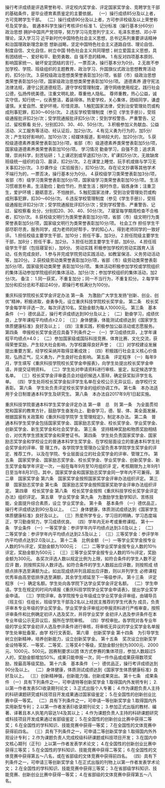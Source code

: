操行考评成绩是评选荣誉称号、评定校内奖学金、评定国家奖学金、竞聘学生干部的基础条件，是毕业德育素质鉴定的主要依据。
（一）操行成绩85分及以上者，方可竞聘学生干部。
（二）操行成绩90分及以上者，方可参评校级及以上荣誉称号及奖学金。
普通本科学生操行考核评价标准
1、记分标准（操行基本分60分）
政治思想
拥护中国共产党领导，努力学习马克思列宁主义、毛泽东思想、邓小平理论，深入学习习
近平新时代中国特色社会主义思想，总书记系列重要讲话精神和治国理政新理念新思
想新战略，坚定中国特色社会主义道路自信、理论自信、制度自信、文化自信，树立中国
特色社会主义共同理想；树立爱国主义思想，具有团结统一、爱好和平、勤劳勇敢、自
强不息的精神。
1.有反对四项基本原则、影响国家统一、破坏安定团结的言行，一票否决，操行基本分为0分。
2.无故不参加学校、学院、班级组织的主题教育、政治学习、升国旗仪式政治思想教育活动的，扣5分/次。
3.获校级政治思想类荣誉表彰加3分/项，省部（市）级政治思想类荣誉表彰加5分/项，国家级政治思想类荣誉表彰加10分/项。
道德素养
遵守宪法法律法规，遵守公民道德规范，遵守学校管理制度，遵守网络使用规定。践行社会公德，弘扬传统美德。注重文明礼貌，尊重他人隐私。
尊师重教，热心公益，诚实守信，知行统一，仪表整洁，着装得体。热爱学校，关心集体，团结同学，谦虚谨慎。关爱自然、爱护环境，珍惜资源。
1.触犯国家法律，受到治安管理处罚或构成刑事犯罪，扣30～60分/次。
2.违反学校管理制度（参见《学生手册》），受班级通报批评扣2分/次；受学院通报批评扣5分/次；受到学校警告、严重警告、记过、留校察看
处分，分别扣20、30、40、50分/次。
3.积极参加义务献血、公益活动、义工服务等活动、经认证后，加2分/次。
4.有见义勇为行为的，加5分/次；产生较好影响的，加10分/次；经媒体报道，影响较大的，加20分/次。
5.获校级道德素养类荣誉表彰加3分/项，省部（市）级道德素养类荣誉表彰加5分/项，国家级道德素养类荣誉表彰加10分/项。
学习情况
勤奋学习，自强不息；追求真理，崇尚科学，刻苦钻研；
1.上课迟到或早退扣1分/次，旷课扣5分/次，无故缺席班级统一组织的自习、晨读，扣2分/次。
2.在课堂上睡觉、玩手机或做与学习无关事扣2分/次。
3.抄袭作业（实验报告），扣10分/次。存在论文抄袭等其他学术不端行为的，一票否决，操行基本分为0分。
4.获校级学习类荣誉表彰加3分/项，省部（市）级学习类荣誉表彰加5分/项，国家级学习类荣誉表彰加10分/项。
生活习惯艰苦朴素，生活勤俭；勤俭节约，热爱生活；按时作息，锻炼身体；注重卫生，爱护环境；磨砺意志，不怕挫折。
5.触犯国家法律，受到治安管理处罚或构成刑事犯罪，扣30～60分/次。
6.违反学校管理制度（参见《学生手册》），受班级通报批评扣2分/次；受学院通报批评扣5分/次；受到学校警告、严重警告、记过、留校察看
处分，分别扣20、30、40、50分/次。
7.寝室每学期周检查不合格者，扣1分/次。
8.获校级文明行为类荣誉表彰加3分/项，省部（市）级文明行为类荣誉表彰加5分/项，国家级文明行为类荣誉表彰加10分/项。
社会工作
担任学生干部尽职尽责，服务同学，成为老师的好帮手，学的知心人，得到老师同学的一致好评。
1.担任校级主要学生干部，加10分；担任干事，加3分。
2.担任院级主要学生干部，加8分；担任干事，加2分。
3.担任社团主要学生干部，加6分。
4.担任班级学生干部（包括寝室长），加6分。
劳动实践
积极参加学校的劳动实践育人活动，任务完成良好。
1.参与并完成学院劳动实践活动，如教室保洁、义务劳动活动等，加20分。
2.获校级劳动类荣誉表彰加3分/项，省部（市）级劳动类荣誉表彰加5分/项，国家级劳动类荣誉
表彰加10分/项。
集体活动积极参加学校或学院组织的集体活动参加学院组织的集体活动，加1分/次；参加学校组织的集体活动，加2分/次。
备注：
1.同一获奖，不重复加分；同一不当行为，不重复扣分。
2.每学年加分和扣分总和不超过40分，即操行考核满分为100分。

重庆科技学院校长奖学金评定办法
第一条 为激励广大学生发扬“创新、创业、创优”精神，积极进取，奋勇争先，设立重庆科技学院校长奖学金。
第二条 校长奖学金每学年评选一次，每次评选10名，奖励金额为每人10000元。
第三条 基本条件
（一）德优品正，操行考评成绩达到90分及以上；
（二）勤奋学习，成绩优良，上学年课程平均绩点≥2.0；
（三）身体健康，体能测试成绩达到《国家学生体质健康标准》良好及以上；
（四）注重实践，积极参加公益活动或志愿服务。
第四条 申报校长奖学金还应具备下列条件之一
（一）学习成绩优异，上学年课程平均绩点≥4.0；
（二）参加国家级或国际科技竞赛、体育比赛、文化交流，获得荣誉奖励，产生较大社会影响，为学校赢得良好声誉；
（三）对学校建设发展提出重要方案，经学校采纳并取得显著成效；
（四）积极践行社会主义核心价值观，弘扬正气，见义勇为，产生良好社会影响。
第五条 评定程序
（一）每年9月，学生填写《重庆科技学院校长奖学金申报表》，向学生处提出校长奖学金申请，并提交证明资料。
（二）学生处对申请资料进行审核、鉴定，拟定候选学生名单。
（三）校长奖学金评审委员会对组织候选人答辩，确定获奖拟评学生名单。
（四）学生处将校长奖学金拟评学生名单在全校公示无异议后，由学校行文表彰。
第六条 学生处负责评定校长奖学金的组织协调工作。
第七条 本办法适用于全日制普通本科学生及研究生。
第八条 本办法自2017年9月1日起实施。

重庆科技学院普通本科学生奖学金评定办法
第一章 总 则
第一条 为全面贯彻党和国家的教育方针，鼓励学生奋发向上、勤奋学习，德、智、体、美全面发展，根据国家有关政策和《重庆科技学院学
生管理规定》，制定本办法。
第二条 普通本科学生奖学金包括国家奖学金、国家励志奖学金、校长奖学金、学业奖学金、创新奖学金、新生奖学金和社会奖学金。
第三条 坚持精神奖励和物质奖励相结合，对优秀学生颁发奖学金和荣誉证书。
第四条 学生处负责国家奖学金、国家励志奖学金和学校设立的普通本科学生奖学金、在学校层面设立的普通本科学生社会奖学金的评审、管
理工作。各学院学生管理办公室负责本学院学生奖学金的评定、推荐工作，
以及在学院、专业层面设立的社会奖学金的评审、管理工作。
第五条 国家奖学金、国家励志奖学金、校长奖学金、学业奖学金、创新奖学金、新生奖学金每学年评定一次，一般在每年9月至10月组织评
定，考核期限为上年9月1日至当年8月31日。其中，国家奖学金和国家励志奖学金同一学年内不可兼得。
第二章 国家奖学金
第六条 国家奖学金按照国家奖学金评审办法组织评定。
第三章 国家励志奖学金
第七条 国家励志奖学金按照国家奖助学金评审办法组织评定。
第四章 校长奖学金
第八条 校长奖学金按照《重庆科技学校长奖学金评定办法》组织评定。
第五章 学业奖学金
第九条 为激励学生勤学知识、苦练技能，全面提升综合素质，设立
学业奖学金。
第十条 基本条件
（一）德优品正，操行考评成绩达到90分及以上。
（二）身体健康，体质测试成绩达到《国家学生体质健康标准》良好及以上。
（三）热爱所学专业，学习目的明确，学习态度端正，学习勤奋努力，学习成绩优良。
（四）学年内无补考或重修课程。
第十一条 学业条件
（一）一等奖学金：参评学年内平均绩点达到3.0及以上；
（二）二等奖学金：参评学年内平均绩点达到2.5及以上；
（三）三等奖学金：参评学年内平均绩点达到2.0及以上。
第十二条 比例金额
（一）一等学业奖学金按专业人数的5％评定，奖励金额为1000元；
（二）二等学业奖学金按专业人数的10％评定，奖励金额为500元；
（三）三等学业奖学金按专业人数的15％评定，奖励金额为300元。
各奖次评选人数以规定比例为上限，如符合条件的学生人数不足应评
数，则按照实际人数评选。如符合条件的学生人数超出应评数，则按照成
绩绩点排序选至满额为止。如出现成绩并列且超出应评数，则以并列学生
必修课程优秀率由高至低排序选至满额，其余学生顺延至下一等级参评。
第十三条 评定程序
（一）确定名额。学生处向各学院下达学业奖学金评定名额。
（二）学生申请。学生在规定的时间内填报《重庆科技学院学业奖学金申请表》，提出学业奖学金申请。
（三）学院评审。各学院按专业年级成立学业奖学金评审组，由辅导员（班主任）任组长，班级学生干部及2名以上经民主推荐的学生代表为
成员，负责评审本专业年级的学业奖学金。学业奖学金评审组对申报资料进行严格审查，按照评审条件和比例确定初评人选及奖次，并将学业奖学
金初评人选及参评条件在本专业年级公示无异议后，报所在学院审核。
（四）学校审批。各学院对各专业年级的学业奖学金初评人选及参评条件进行审核，将审核无异议的学业奖学金名单报学生处审批备案，由学
校行文表彰。
第六章 创新奖学金
第十四条 为引导学生树立创新精神，培养创新能力，设立创新奖学金。
第十五条 奖次设立创新奖学金设特等奖、一等奖、二等奖、三等奖4个等级，奖励金额分别为3000元、2000元、1000元、500元。因赛制要求以团
体方式参赛的集体项目，参加人数超过5人的，奖励金额增加50%。成果只能申报一次，同一件作品或成果获得数项奖励，按最高等级奖励。
第十六条 基本条件
（一）德优品正，操行考评成绩达到90分及以上。
（二）身体健康，体质测试成绩达到《国家学生体质健康标准》良好及以上。
（三）创新精神强，创新能力强，创新成果突出。
第十七条 成果条件
（一）具有下列条件之一，可申请特等创新奖学金
1.取得国内外发明专利；
2.以第一作者发表SCI收录期刊论文；
3.正式出版个人专著；
4.作为课题负责人主持的科研课题研究或科技项目开发成果通过国家级鉴定；
5.在全国性的创新创业比赛中获一等奖。
（二）具有下列条件之一，可申请一等创新奖学金
1.取得国内外实用新型专利；
2.以第一作者发表EI收录期刊论文；
3.参加正式出版的教材、编著、译著且本人执笔内容达1/4及其以上；
4.作为课题负责人主持的科研课题研究或科技项目开发成果通过省部级鉴定；
5.在全国性的创新创业比赛中获得二等奖；
6.在全国性的学科知识、技能竞赛中获得一等奖；
7.在全国性的文体竞赛中获得前四名。
（三）具有下列条件之一，可申请二等创新奖学金
1.取得国内外外观设计专利；
2.作为课题负责人完成校级科研课题或科技项目开发；
3.在国内中文核心期刊（正刊）上以第一作者发表学术论文；
4.在全国性的创新创业比赛中获得三等奖；
5.在全国性的学科知识、技能竞赛中获得二等奖；
6.在全国性的文体竞赛中获得第五～八名，或在省部级的文体竞赛中获得前四名。
（四）具有下列条件之一，可申请三等创新奖学金
1.在正式出版的刊物上以第一作者发表学术论文；
2.在全国性的学科知识、技能竞赛中获得三等奖；
3.在省部级学科知识、技能竞赛、创新创业比赛中获得一等奖；
4.在省部级的文体竞赛中获得第五～八名。
